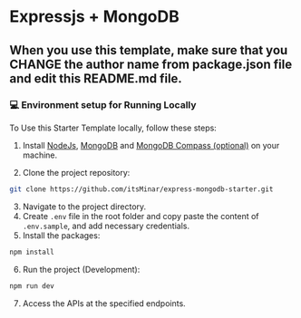 # Expressjs + MongoDB

## When you use this template, make sure that you CHANGE the author name from package.json file and edit this README.md file.

### 💻 Environment setup for Running Locally

To Use this Starter Template locally, follow these steps:

1. Install [NodeJs](https://www.nodejs.org/), [MongoDB](https://www.mongodb.com) and [MongoDB Compass (optional)](https://www.mongodb.com/products/compass) on your machine.

2. Clone the project repository:

```bash
git clone https://github.com/itsMinar/express-mongodb-starter.git
```

3. Navigate to the project directory.
4. Create `.env` file in the root folder and copy paste the content of `.env.sample`, and add necessary credentials.
5. Install the packages:

```bash
npm install
```

6. Run the project (Development):

```bash
npm run dev
```

7. Access the APIs at the specified endpoints.
